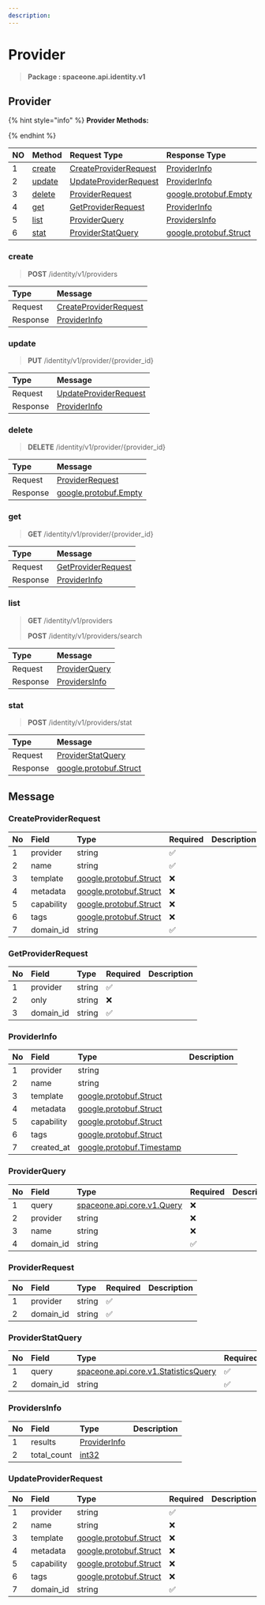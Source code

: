 ```yaml
---
description:  
---
```

# Provider

>  **Package : spaceone.api.identity.v1**

## Provider

{% hint style="info" %}
**Provider Methods:**

{%  endhint %}


| NO |  Method | Request Type | Response Type | Description |
| :--- | :--- | :--- | :--- | :--- |
| 1 | [create](Provider.md#create)| [CreateProviderRequest](Provider.md#createproviderrequest) | [ProviderInfo](Provider.md#providerinfo) |  |
| 2 | [update](Provider.md#update)| [UpdateProviderRequest](Provider.md#updateproviderrequest) | [ProviderInfo](Provider.md#providerinfo) |  |
| 3 | [delete](Provider.md#delete)| [ProviderRequest](Provider.md#providerrequest) |[google.protobuf.Empty](https://github.com/protocolbuffers/protobuf/blob/master/src/google/protobuf/empty.proto)|  |
| 4 | [get](Provider.md#get)| [GetProviderRequest](Provider.md#getproviderrequest) | [ProviderInfo](Provider.md#providerinfo) |  |
| 5 | [list](Provider.md#list)| [ProviderQuery](Provider.md#providerquery) | [ProvidersInfo](Provider.md#providersinfo) |  |
| 6 | [stat](Provider.md#stat)| [ProviderStatQuery](Provider.md#providerstatquery) |[google.protobuf.Struct](https://github.com/protocolbuffers/protobuf/blob/master/src/google/protobuf/struct.proto)|  | 
 
 
 
 
### create
> **POST** /identity/v1/providers
>


| Type | Message |
| :--- | :--- |
| Request | [CreateProviderRequest](Provider.md#createproviderrequest) |
| Response |  [ProviderInfo](Provider.md#providerinfo)  |
 
 
 
 
 
### update
> **PUT** /identity/v1/provider/{provider_id}
>


| Type | Message |
| :--- | :--- |
| Request | [UpdateProviderRequest](Provider.md#updateproviderrequest) |
| Response |  [ProviderInfo](Provider.md#providerinfo)  |
 
 
 
 
 
### delete
> **DELETE** /identity/v1/provider/{provider_id}
>


| Type | Message |
| :--- | :--- |
| Request | [ProviderRequest](Provider.md#providerrequest) |
| Response | [google.protobuf.Empty](https://github.com/protocolbuffers/protobuf/blob/master/src/google/protobuf/empty.proto) |
 
 
 
 
 
### get
> **GET** /identity/v1/provider/{provider_id}
>


| Type | Message |
| :--- | :--- |
| Request | [GetProviderRequest](Provider.md#getproviderrequest) |
| Response |  [ProviderInfo](Provider.md#providerinfo)  |
 
 
 
 
 
### list
> **GET** /identity/v1/providers
>
> **POST** /identity/v1/providers/search



| Type | Message |
| :--- | :--- |
| Request | [ProviderQuery](Provider.md#providerquery) |
| Response |  [ProvidersInfo](Provider.md#providersinfo)  |
 
 
 
 
 
### stat
> **POST** /identity/v1/providers/stat
>


| Type | Message |
| :--- | :--- |
| Request | [ProviderStatQuery](Provider.md#providerstatquery) |
| Response | [google.protobuf.Struct](https://github.com/protocolbuffers/protobuf/blob/master/src/google/protobuf/struct.proto) |


## 

## Message

### CreateProviderRequest
| No | Field | Type | Required | Description |
| :--- | :--- | :--- | :--- | :--- |
| 1 | provider |string|✅||
| 2 | name |string|✅||
| 3 | template |[google.protobuf.Struct](https://github.com/protocolbuffers/protobuf/blob/master/src/google/protobuf/struct.proto)|❌||
| 4 | metadata |[google.protobuf.Struct](https://github.com/protocolbuffers/protobuf/blob/master/src/google/protobuf/struct.proto)|❌||
| 5 | capability |[google.protobuf.Struct](https://github.com/protocolbuffers/protobuf/blob/master/src/google/protobuf/struct.proto)|❌||
| 6 | tags |[google.protobuf.Struct](https://github.com/protocolbuffers/protobuf/blob/master/src/google/protobuf/struct.proto)|❌||
| 7 | domain_id |string|✅||

### GetProviderRequest
| No | Field | Type | Required | Description |
| :--- | :--- | :--- | :--- | :--- |
| 1 | provider |string|✅||
| 2 | only |string|❌||
| 3 | domain_id |string|✅||

### ProviderInfo
| No | Field | Type |  Description |
| :--- | :--- | :--- | :--- |
| 1 | provider |string||
| 2 | name |string||
| 3 | template |[google.protobuf.Struct](https://github.com/protocolbuffers/protobuf/blob/master/src/google/protobuf/struct.proto)||
| 4 | metadata |[google.protobuf.Struct](https://github.com/protocolbuffers/protobuf/blob/master/src/google/protobuf/struct.proto)||
| 5 | capability |[google.protobuf.Struct](https://github.com/protocolbuffers/protobuf/blob/master/src/google/protobuf/struct.proto)||
| 6 | tags |[google.protobuf.Struct](https://github.com/protocolbuffers/protobuf/blob/master/src/google/protobuf/struct.proto)||
| 7 | created_at |[google.protobuf.Timestamp](https://github.com/protocolbuffers/protobuf/blob/master/src/google/protobuf/timestamp.proto)||

### ProviderQuery
| No | Field | Type | Required | Description |
| :--- | :--- | :--- | :--- | :--- |
| 1 | query |[spaceone.api.core.v1.Query](https://spaceone-dev.gitbook.io/api-reference/common-v1/search-query)|❌||
| 2 | provider |string|❌||
| 3 | name |string|❌||
| 4 | domain_id |string|✅||

### ProviderRequest
| No | Field | Type | Required | Description |
| :--- | :--- | :--- | :--- | :--- |
| 1 | provider |string|✅||
| 2 | domain_id |string|✅||

### ProviderStatQuery
| No | Field | Type | Required | Description |
| :--- | :--- | :--- | :--- | :--- |
| 1 | query |[spaceone.api.core.v1.StatisticsQuery](https://spaceone-dev.gitbook.io/api-reference/common-v1/statistics-query)|✅||
| 2 | domain_id |string|✅||

### ProvidersInfo
| No | Field | Type |  Description |
| :--- | :--- | :--- | :--- |
| 1 | results |[ProviderInfo](Provider.md#providerinfo)||
| 2 | total_count |[int32](https://github.com/protocolbuffers/protobuf/blob/master/src/google/protobuf/type.proto)||

### UpdateProviderRequest
| No | Field | Type | Required | Description |
| :--- | :--- | :--- | :--- | :--- |
| 1 | provider |string|✅||
| 2 | name |string|❌||
| 3 | template |[google.protobuf.Struct](https://github.com/protocolbuffers/protobuf/blob/master/src/google/protobuf/struct.proto)|❌||
| 4 | metadata |[google.protobuf.Struct](https://github.com/protocolbuffers/protobuf/blob/master/src/google/protobuf/struct.proto)|❌||
| 5 | capability |[google.protobuf.Struct](https://github.com/protocolbuffers/protobuf/blob/master/src/google/protobuf/struct.proto)|❌||
| 6 | tags |[google.protobuf.Struct](https://github.com/protocolbuffers/protobuf/blob/master/src/google/protobuf/struct.proto)|❌||
| 7 | domain_id |string|✅||
